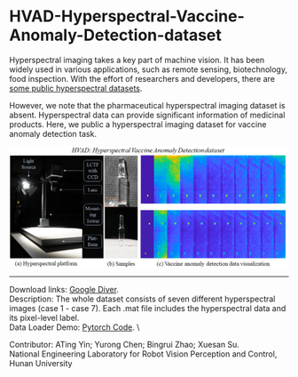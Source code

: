 # HVAD-Hyperspectral-Vaccine-Anomaly-Detection-dataset

Hyperspectral imaging takes a key part of machine vision. It has been widely used in various applications, such as remote sensing, biotechnology, food inspection.
With the effort of researchers and developers, there are [some public hyperspectral datasets](http://www.ehu.eus/ccwintco/index.php/Hyperspectral_Remote_Sensing_Scenes).

However, we note that the pharmaceutical hyperspectral imaging dataset is absent. Hyperspectral data can provide significant information of medicinal products.
Here, we public a hyperspectral imaging dataset for vaccine anomaly detection task.

![HVAD](https://github.com/YurongChen1998/HVAD-Hyperspectral-Vaccine-Anomaly-Detection-dataset/blob/main/main-fig.png)

---

Download links: [Google Diver](https://drive.google.com/drive/folders/1YFuZqc0KpYOacBSHrWwbG3I8c_PUUVSu?usp=sharing).\
Description: The whole dataset consists of seven different hyperspectral images (case 1 - case 7). Each .mat file includes the hyperspectral data and its pixel-level label.\
Data Loader Demo: [Pytorch Code](https://github.com/YurongChen1998/HVAD-Hyperspectral-Vaccine-Anomaly-Detection-dataset/blob/main/data_load.py). \

Contributor: ATing Yin; Yurong Chen; Bingrui Zhao; Xuesan Su. \
National Engineering Laboratory for Robot Vision Perception and Control, Hunan University





